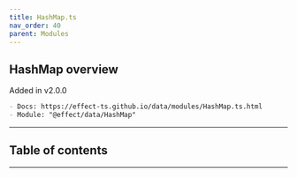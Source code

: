 ```yaml
---
title: HashMap.ts
nav_order: 40
parent: Modules
---
```


## HashMap overview

Added in v2.0.0

```md
- Docs: https://effect-ts.github.io/data/modules/HashMap.ts.html
- Module: "@effect/data/HashMap"
```

---

<h2 class="text-delta">Table of contents</h2>

---
